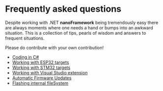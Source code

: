 # Frequently asked questions

Despite working with .NET **nanoFramework** being tremendously easy there are always moments where one needs a hand or bumps into an awkward situation. This is a collection of tips, pearls of wisdom and answers to frequent situations.

Please do contribute with your own contribution!

- [Coding in C#](coding-in-csharp.md)
- [Working with ESP32 targets](working-with-esp32-targets.md)
- [Working with STM32 targets](working-with-stm32-targets.md)
- [Working with Visual Studio extension](working-with-vs-extension.md)
- [Automatic Firmware Updates](automatic-firmware-updates.md)
- [Flashing internal fileSystem](flashing-filesystem.md)
